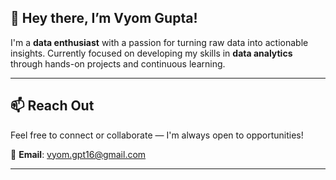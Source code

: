 ## 👋 Hey there, I’m Vyom Gupta!

I'm a **data enthusiast** with a passion for turning raw data into actionable insights. Currently focused on developing my skills in **data analytics** through hands-on projects and continuous learning.

---

## 📫 Reach Out

Feel free to connect or collaborate — I'm always open to opportunities!

📧 **Email**: [vyom.gpt16@gmail.com](mailto:vyom.gpt16@gmail.com)

---
